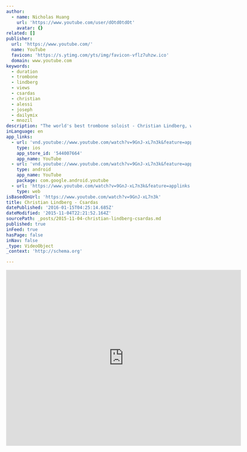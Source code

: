 ```yaml
---
author:
  - name: Nicholas Huang
    url: 'https://www.youtube.com/user/dOtd0tdOt'
    avatar: {}
related: []
publisher:
  url: 'https://www.youtube.com/'
  name: YouTube
  favicon: 'https://s.ytimg.com/yts/img/favicon-vflz7uhzw.ico'
  domain: www.youtube.com
keywords:
  - duration
  - trombone
  - lindberg
  - views
  - csardas
  - christian
  - alessi
  - joseph
  - dailymix
  - mnozil
description: "The world's best trombone soloist - Christian Lindberg, with another fantastic pianist - Roland Pöntinen performing Csardas live! Enjoy!"
inLanguage: en
app_links:
  - url: 'vnd.youtube://www.youtube.com/watch?v=9GnJ-xL7n3k&feature=applinks'
    type: ios
    app_store_id: '544007664'
    app_name: YouTube
  - url: 'vnd.youtube://www.youtube.com/watch?v=9GnJ-xL7n3k&feature=applinks'
    type: android
    app_name: YouTube
    package: com.google.android.youtube
  - url: 'https://www.youtube.com/watch?v=9GnJ-xL7n3k&feature=applinks'
    type: web
isBasedOnUrl: 'https://www.youtube.com/watch?v=9GnJ-xL7n3k'
title: Christian Lindberg - Csardas
datePublished: '2016-01-15T04:25:14.685Z'
dateModified: '2015-11-04T22:21:52.164Z'
sourcePath: _posts/2015-11-04-christian-lindberg-csardas.md
published: true
inFeed: true
hasPage: false
inNav: false
_type: VideoObject
_context: 'http://schema.org'

---
```

<iframe src="https://cdn.embedly.com/widgets/media.html?src=https%3A%2F%2Fwww.youtube.com%2Fembed%2F9GnJ-xL7n3k%3Ffeature%3Doembed&amp;url=https%3A%2F%2Fwww.youtube.com%2Fwatch%3Fv%3D9GnJ-xL7n3k&amp;image=https%3A%2F%2Fi.ytimg.com%2Fvi%2F9GnJ-xL7n3k%2Fhqdefault.jpg&amp;key=b7d04c9b404c499eba89ee7072e1c4f7&amp;type=text%2Fhtml&amp;schema=youtube" width="640" height="480" scrolling="no" frameborder="0" allowfullscreen="allowfullscreen" style=""></iframe>